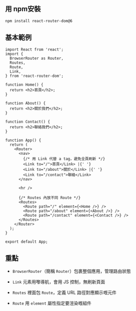 ## 用 npm安裝

    npm install react-router-dom@6

## 基本範例

    import React from 'react';
    import {
      BrowserRouter as Router,
      Routes,
      Route,
      Link,
    } from 'react-router-dom';
    
    function Home() {
      return <h2>首頁</h2>;
    }
    
    function About() {
      return <h2>關於我們</h2>;
    }
    
    function Contact() {
      return <h2>聯絡我們</h2>;
    }
    
    function App() {
      return (
        <Router>
          <nav>
            {/* 用 Link 代替 a tag，避免全頁刷新 */}
            <Link to="/">首頁</Link> |{' '}
            <Link to="/about">關於</Link> |{' '}
            <Link to="/contact">聯絡</Link>
          </nav>
    
          <hr />
    
          {/* Routes 內放不同 Route */}
          <Routes>
            <Route path="/" element={<Home />} />
            <Route path="/about" element={<About />} />
            <Route path="/contact" element={<Contact />} />
          </Routes>
        </Router>
      );
    }
    
    export default App;

## 重點

-   `BrowserRouter`（簡稱 `Router`）包裹整個應用，管理路由狀態
    
-   `Link` 元素用嚟導航，會用 JS 控制，無刷新頁面
    
-   `Routes` 裡面包 `Route`，定義 URL 路徑對應顯示嘅元件
    
-   `Route` 用 `element` 屬性指定要渲染嘅組件

